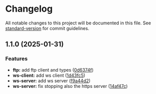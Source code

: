 # Changelog

All notable changes to this project will be documented in this file. See [standard-version](https://github.com/conventional-changelog/standard-version) for commit guidelines.

## 1.1.0 (2025-01-31)


### Features

* **ftp:** add ftp client and types ([0d6374f](https://github.com/ImpulsiveLabs/Proxima/commit/0d6374f679a88c9f7dadd0b724e2d29f0c93e485))
* **ws-client:** add ws client ([1d43fc5](https://github.com/ImpulsiveLabs/Proxima/commit/1d43fc501b4cd076c2cbd90959a33fa13e8ae4a9))
* **ws-server:** add ws server ([f9a44d2](https://github.com/ImpulsiveLabs/Proxima/commit/f9a44d2fd7c4b914ba37e7cb2fa5ef8d6f43529b))
* **ws-server:** fix stopping also the https server ([14af47c](https://github.com/ImpulsiveLabs/Proxima/commit/14af47ce960da8829a9effdf948a1b884b8f196f))
